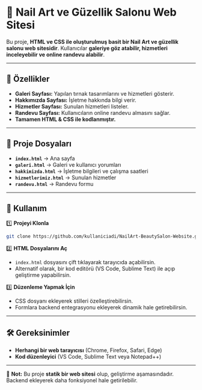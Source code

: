 # 💅 Nail Art ve Güzellik Salonu Web Sitesi

Bu proje, **HTML ve CSS ile oluşturulmuş basit bir Nail Art ve güzellik salonu web sitesidir**. Kullanıcılar **galeriye göz atabilir, hizmetleri inceleyebilir ve online randevu alabilir**.

---

## 🌟 Özellikler
- **Galeri Sayfası:** Yapılan tırnak tasarımlarını ve hizmetleri gösterir.
- **Hakkımızda Sayfası:** İşletme hakkında bilgi verir.
- **Hizmetler Sayfası:** Sunulan hizmetleri listeler.
- **Randevu Sayfası:** Kullanıcıların online randevu almasını sağlar.
- **Tamamen HTML & CSS ile kodlanmıştır.**

---

## 📁 Proje Dosyaları

- **`index.html`** → Ana sayfa
- **`galeri.html`** → Galeri ve kullanıcı yorumları
- **`hakkimizda.html`** → İşletme bilgileri ve çalışma saatleri
- **`hizmetlerimiz.html`** → Sunulan hizmetler
- **`randevu.html`** → Randevu formu

---

## 🚀 Kullanım

1️⃣ **Projeyi Klonla**
```bash
git clone https://github.com/kullaniciadi/NailArt-BeautySalon-Website.git
```

2️⃣ **HTML Dosyalarını Aç**
- `index.html` dosyasını çift tıklayarak tarayıcıda açabilirsin.
- Alternatif olarak, bir kod editörü (VS Code, Sublime Text) ile açıp geliştirme yapabilirsin.

3️⃣ **Düzenleme Yapmak İçin**
- CSS dosyanı ekleyerek stilleri özelleştirebilirsin.
- Formlara backend entegrasyonu ekleyerek dinamik hale getirebilirsin.

---

## 🛠 Gereksinimler
- **Herhangi bir web tarayıcısı** (Chrome, Firefox, Safari, Edge)
- **Kod düzenleyici** (VS Code, Sublime Text veya Notepad++)

---


📌 **Not:** Bu proje **statik bir web sitesi** olup, geliştirme aşamasındadır. Backend ekleyerek daha fonksiyonel hale getirilebilir. 

